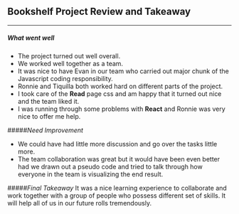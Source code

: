 

## Bookshelf Project Review and Takeaway

---

##### _What went well_
* The project turned out well overall.
* We worked well together as a team.
* It was nice to have Evan in our team who carried out major chunk of the Javascript coding responsibility.
* Ronnie and Tiquilla both worked hard on different parts of the project.
* I took care of the __Read__ page css and am happy that it turned out nice and  the team liked it.
* I was running through some problems with __React__ and Ronnie was very nice to offer me help.


#####_Need Improvement_
* We could have had little more discussion and go over the tasks little more.
* The team collaboration was great but it would have been even better had we drawn out a pseudo code and tried to talk through how everyone in the team is visualizing the end result.
  

#####_Final Takeaway_
It was a nice learning experience to collaborate and work together with a group of people who possess different set of skills. 
It will help all of us in our future rolls tremendously.